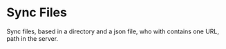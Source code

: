 Sync Files
==========

Sync files, based in a directory and a json file, who with contains one URL, path in the server.

